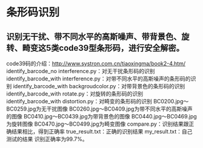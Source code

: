 条形码识别
=====
识别无干扰、带不同水平的高斯噪声、带背景色、旋转、畸变这5类code39型条形码，进行安全解密。
------
code39码的介绍：http://www.systron.com.cn/tiaoxingma/book2-4.htm/
identify_barcode_no interference.py：对无干扰条形码的识别
identify_barcode_with interference.py：对带不同水平的高斯噪声的条形码的识别
identify_barcode_with backgroudcolor.py：对带背景色的条形码的识别
identify_barcode_with rotate.py：对旋转的条形码的识别
identify_barcode_with distortion.py：对畸变的条形码的识别
BC0200.jpg～BC0259.jpg为无干扰图像
BC0260.jpg～BC0409.jpg为带不同水平的高斯噪声的图像
BC0410.jpg～BC0439.jpg为带背景色的图像
BC0440.jpg～BC0469.jpg为旋转图像
BC0470.jpg～BC0499.jpg为畸变图像
compare.py：识别结果跟正确结果相比，得到正确率
true_result.txt：正确的识别结果
my_result.txt：自己测试的结果
识别正确率为99.7%。
